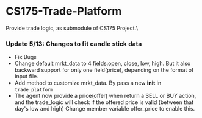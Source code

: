 # CS175-Trade-Platform

Provide trade logic, as submodule of CS175 Project.\
<h3>
Update 5/13: Changes to fit candle stick data
</h3>

- Fix Bugs
- Change default mrkt_data to 4 fields:open, close, low, high. But it also backward support for only one field(price), depending on the format of input file.
- Add method to customize mrkt_data. By pass a new __init__ in `trade_platform` 
- The agent now provide a price(offer) when return a SELL or BUY action, and the trade_logic 
will check if the offered price is valid (between that day's low and high) Change member variable offer_price to enable this.  